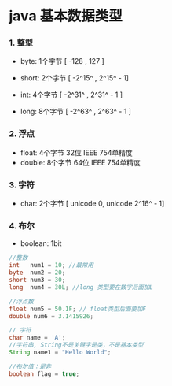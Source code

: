 # java 基本数据类型

### 1. 整型

+ byte:  1个字节  [ -128 , 127 ]
+ short: 2个字节  [ -2^15^ , 2^15^ - 1]
+ int:      4个字节  [ -2^31^ , 2^31^ - 1 ]

 + long:  8个字节  [ -2^63^ , 2^63^ - 1 ]

### 2. 浮点

+ float:      4个字节 32位 IEEE 754单精度
+ double: 8个字节 64位 IEEE 754单精度

### 3. 字符

+ char:  2个字节  [ unicode 0, unicode 2^16^ - 1]

### 4. 布尔

+ boolean: 1bit

```java
//整数
int   num1 = 10; //最常用
byte  num2 = 20;
short num3 = 30;
long  num4 = 30L; //long 类型要在数字后面加L

//浮点数
float num5 = 50.1F; // float类型后面要加F
double num6 = 3.1415926;

// 字符
char name = 'A';
//字符串, String不是关键字是类，不是基本类型
String name1 = "Hello World";

//布尔值：是非
boolean flag = true;
```